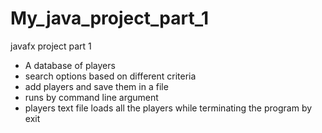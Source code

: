 # My_java_project_part_1
javafx project part 1
- A database of players
- search options based on different criteria
- add players and save them in a file
- runs by command line argument
- players text file loads all the players while terminating the program by exit

